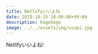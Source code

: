 ```yaml
---
title: Netlifyいいよね
date: 2018-10-15 10:00:00+09:00
description: hogehoge
image: ../../assets/img/usapi.jpg
---
```


Netlifyいいよね!

